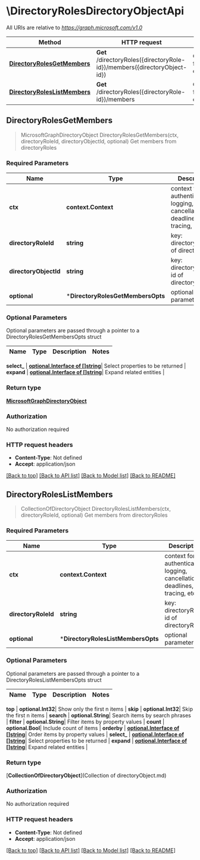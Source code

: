 # \DirectoryRolesDirectoryObjectApi

All URIs are relative to *https://graph.microsoft.com/v1.0*

Method | HTTP request | Description
------------- | ------------- | -------------
[**DirectoryRolesGetMembers**](DirectoryRolesDirectoryObjectApi.md#DirectoryRolesGetMembers) | **Get** /directoryRoles({directoryRole-id})/members({directoryObject-id}) | Get members from directoryRoles
[**DirectoryRolesListMembers**](DirectoryRolesDirectoryObjectApi.md#DirectoryRolesListMembers) | **Get** /directoryRoles({directoryRole-id})/members | Get members from directoryRoles



## DirectoryRolesGetMembers

> MicrosoftGraphDirectoryObject DirectoryRolesGetMembers(ctx, directoryRoleId, directoryObjectId, optional)
Get members from directoryRoles

### Required Parameters


Name | Type | Description  | Notes
------------- | ------------- | ------------- | -------------
**ctx** | **context.Context** | context for authentication, logging, cancellation, deadlines, tracing, etc.
**directoryRoleId** | **string**| key: directoryRole-id of directoryRole | 
**directoryObjectId** | **string**| key: directoryObject-id of directoryObject | 
 **optional** | ***DirectoryRolesGetMembersOpts** | optional parameters | nil if no parameters

### Optional Parameters

Optional parameters are passed through a pointer to a DirectoryRolesGetMembersOpts struct


Name | Type | Description  | Notes
------------- | ------------- | ------------- | -------------


 **select_** | [**optional.Interface of []string**](string.md)| Select properties to be returned | 
 **expand** | [**optional.Interface of []string**](string.md)| Expand related entities | 

### Return type

[**MicrosoftGraphDirectoryObject**](microsoft.graph.directoryObject.md)

### Authorization

No authorization required

### HTTP request headers

- **Content-Type**: Not defined
- **Accept**: application/json

[[Back to top]](#) [[Back to API list]](../README.md#documentation-for-api-endpoints)
[[Back to Model list]](../README.md#documentation-for-models)
[[Back to README]](../README.md)


## DirectoryRolesListMembers

> CollectionOfDirectoryObject DirectoryRolesListMembers(ctx, directoryRoleId, optional)
Get members from directoryRoles

### Required Parameters


Name | Type | Description  | Notes
------------- | ------------- | ------------- | -------------
**ctx** | **context.Context** | context for authentication, logging, cancellation, deadlines, tracing, etc.
**directoryRoleId** | **string**| key: directoryRole-id of directoryRole | 
 **optional** | ***DirectoryRolesListMembersOpts** | optional parameters | nil if no parameters

### Optional Parameters

Optional parameters are passed through a pointer to a DirectoryRolesListMembersOpts struct


Name | Type | Description  | Notes
------------- | ------------- | ------------- | -------------

 **top** | **optional.Int32**| Show only the first n items | 
 **skip** | **optional.Int32**| Skip the first n items | 
 **search** | **optional.String**| Search items by search phrases | 
 **filter** | **optional.String**| Filter items by property values | 
 **count** | **optional.Bool**| Include count of items | 
 **orderby** | [**optional.Interface of []string**](string.md)| Order items by property values | 
 **select_** | [**optional.Interface of []string**](string.md)| Select properties to be returned | 
 **expand** | [**optional.Interface of []string**](string.md)| Expand related entities | 

### Return type

[**CollectionOfDirectoryObject**](Collection of directoryObject.md)

### Authorization

No authorization required

### HTTP request headers

- **Content-Type**: Not defined
- **Accept**: application/json

[[Back to top]](#) [[Back to API list]](../README.md#documentation-for-api-endpoints)
[[Back to Model list]](../README.md#documentation-for-models)
[[Back to README]](../README.md)


